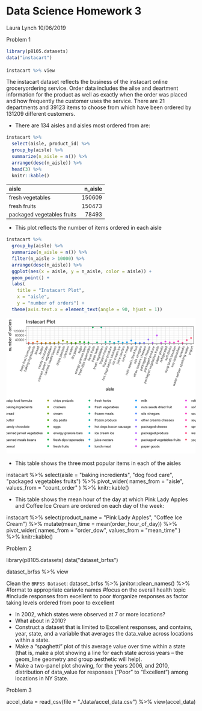 Data Science Homework 3
================
Laura Lynch
10/06/2019

Problem 1

``` r
library(p8105.datasets)
data("instacart")

instacart %>% view
```

The instacart dataset reflects the business of the instacart online groceryordering service. Order data includes the ailse and deartment information for the product as well as exactly when the order was placed and how frequently the customer uses the service. There are 21 departments and 39123 items to choose from which have been ordered by 131209 different customers.

-   There are 134 aisles and aisles most ordered from are:

``` r
instacart %>%
  select(aisle, product_id) %>%
  group_by(aisle) %>% 
  summarize(n_aisle = n()) %>%
  arrange(desc(n_aisle)) %>%
  head(3) %>%
  knitr::kable()
```

| aisle                      |  n\_aisle|
|:---------------------------|---------:|
| fresh vegetables           |    150609|
| fresh fruits               |    150473|
| packaged vegetables fruits |     78493|

-   This plot reflects the number of items ordered in each aisle

``` r
instacart %>%
  group_by(aisle) %>% 
  summarize(n_aisle = n()) %>%
  filter(n_aisle > 10000) %>%
  arrange(desc(n_aisle)) %>%
  ggplot(aes(x = aisle, y = n_aisle, color = aisle)) +
  geom_point() +
  labs(
    title = "Instacart Plot",
    x = "aisle",
    y = "number of orders") +
  theme(axis.text.x = element_text(angle = 90, hjust = 1))
```

![](p8105_hw3_ll3255_files/figure-markdown_github/unnamed-chunk-3-1.png)

-   This table shows the three most popular items in each of the aisles

instacart %&gt;% select(aisle = "baking incredients", "dog food care", "packaged vegetables fruits") %&gt;% pivot\_wider( names\_from = "aisle", values\_from = "count\_order" ) %&gt;% knitr::kable()

-   This table shows the mean hour of the day at which Pink Lady Apples and Coffee Ice Cream are ordered on each day of the week:

instacart %&gt;% select(product\_name = "Pink Lady Apples", "Coffee Ice Cream") %&gt;% mutate(mean\_time = mean(order\_hour\_of\_day)) %&gt;% pivot\_wider( names\_from = "order\_dow", values\_from = "mean\_time" ) %&gt;% knitr::kable()

Problem 2

library(p8105.datasets) data("dataset\_brfss")

dataset\_brfss %&gt;% view

Clean the `BRFSS Dataset`: dataset\_brfss %&gt;% janitor::clean\_names() %&gt;% \#format to appropriate cariavle names \#focus on the overall health topic \#include responses from excellent to poor \#organize responses as factor taking levels ordered from poor to excellent

-   In 2002, which states were observed at 7 or more locations?
-   What about in 2010?
-   Construct a dataset that is limited to Excellent responses, and contains, year, state, and a variable that averages the data\_value across locations within a state.
-   Make a “spaghetti” plot of this average value over time within a state (that is, make a plot showing a line for each state across years – the geom\_line geometry and group aesthetic will help).
-   Make a two-panel plot showing, for the years 2006, and 2010, distribution of data\_value for responses (“Poor” to “Excellent”) among locations in NY State.

Problem 3

accel\_data = read\_csv(file = "./data/accel\_data.csv") %&gt;% view(accel\_data)
